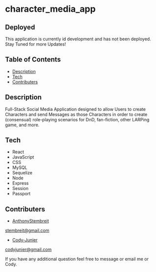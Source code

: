 # character_media_app

## Deployed
This application is currently id development and has not been deployed. Stay Tuned for more Updates! 



## Table of Contents
 * [Description](#description)
 * [Tech](#tech)
 * [Contributers](#contributers)

## Description
Full-Stack Social Media Application designed to allow Users to create Characters and send Messages as those Characters in order to create (consensual) role-playing scenarios for DnD, fan-fiction, other LARPing game, and more. 
               
## Tech
* React
* JavaScript
* CSS
* MySQL
* Sequelize
* Node
* Express
* Session
* Passport

## Contributers

* [AnthonyStembreit](https://github.com/AnthonyStembreit)

stembreit@gmail.com


* [Cody-Junier](https://github.com/Cody-Junier)

codyjunier@gmail.com

        
 If you have any additional question feel free to message or email me or Cody.

